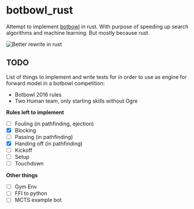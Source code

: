 # botbowl_rust

Attempt to implement [botbowl](https://github.com/njustesen/botbowl) in rust. With purpose of speeding up search algorithms and machine learning. But mostly because rust. 

![Better rewrite in rust](https://i.redd.it/xx367w6kroz41.jpg)

## TODO
List of things to implement and write tests for in order to use as engine for forward model in a botbowl competition: 
- Botbowl 2016 rules 
- Two Human team, only starting skills without Ogre

**Rules left to implement**
- [ ] Fouling (in pathfinding, ejection) 
- [x] Blocking 
- [ ] Passing (in pathfinding) 
- [x] Handing off (in pathfinding) 
- [ ] Kickoff 
- [ ] Setup 
- [ ] Touchdown

**Other things**
- [ ] Gym Env 
- [ ] FFI to python 
- [ ] MCTS example bot